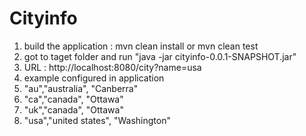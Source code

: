 # Cityinfo
1. build the application : mvn clean install or mvn clean test
2. got to taget folder and run "java -jar cityinfo-0.0.1-SNAPSHOT.jar"
3. URL  : http://localhost:8080/city?name=usa
4. example configured in application 
5.  "au","australia", "Canberra"
6. "ca","canada", "Ottawa"
7. "uk","canada", "Ottawa"
8. "usa","united states", "Washington"
